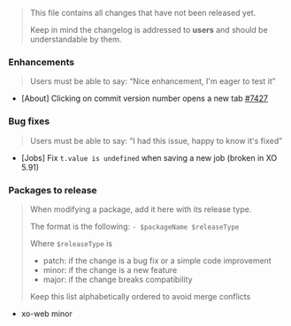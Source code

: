 > This file contains all changes that have not been released yet.
>
> Keep in mind the changelog is addressed to **users** and should be
> understandable by them.

### Enhancements

> Users must be able to say: “Nice enhancement, I'm eager to test it”

- [About] Clicking on commit version number opens a new tab [#7427](https://github.com/vatesfr/xen-orchestra/issues/7427)

### Bug fixes

> Users must be able to say: “I had this issue, happy to know it's fixed”

- [Jobs] Fix `t.value is undefined` when saving a new job (broken in XO 5.91)

### Packages to release

> When modifying a package, add it here with its release type.
>
> The format is the following: `- $packageName $releaseType`
>
> Where `$releaseType` is
>
> - patch: if the change is a bug fix or a simple code improvement
> - minor: if the change is a new feature
> - major: if the change breaks compatibility
>
> Keep this list alphabetically ordered to avoid merge conflicts

<!--packages-start-->

- xo-web minor

<!--packages-end-->
